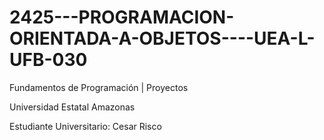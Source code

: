 # 2425---PROGRAMACION-ORIENTADA-A-OBJETOS----UEA-L-UFB-030

Fundamentos de Programación | Proyectos

Universidad Estatal Amazonas

Estudiante Universitario: Cesar Risco
